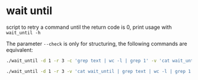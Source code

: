# wait until

script to retry a command until the return code is 0, print usage with `wait_until -h`

The parameter `--check` is only for structuring, the following commands are equivalent:

```bash
./wait_until -d 1 -r 3 -c 'grep text | wc -l | grep 1' -v 'cat wait_until'
```

```bash
./wait_until -d 1 -r 3 -v 'cat wait_until | grep text | wc -l | grep 1'
```
